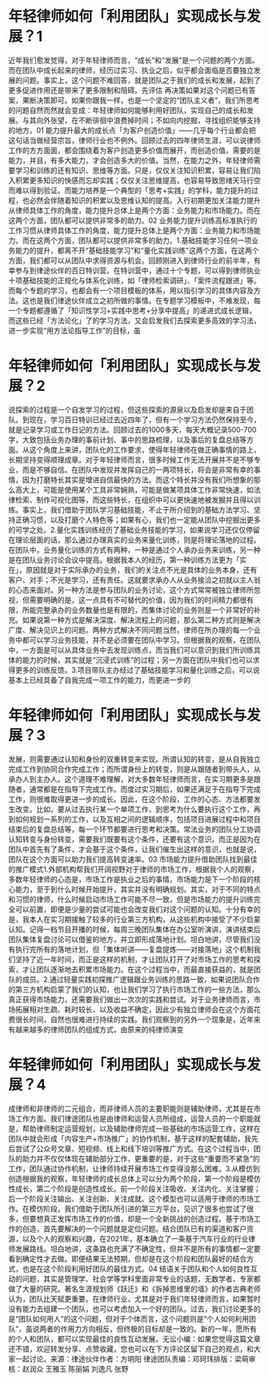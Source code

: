 # 年轻律师如何「利用团队」实现成长与发展？1

近年我们愈发觉得，对于年轻律师而言，“成长”和“发展”是一个问题的两个方面。而在团队中成长起来的律师，经历过实习、执业之后，似乎都会面临是否要独立发展的问题。事实上，这个问题不难回答，就是团队之于我们的成长和发展，起到了更多促进作用还是带来了更多限制和阻碍。先评估 再决策如果对这个问题已有答案，果断决策即可。如果你跟我一样，也是一个坚定的“团队主义者”，我们所思考的问题自然而然就会变成：年轻律师如何能够利用好团队，实现自己的成长和发展。与其向外张望，在不断徘徊中浪费掉时间；不如向内挖掘，寻找组织能够支持的地方。01 能力提升最大的成长点「为客户创造价值」——几乎每个行业都会把这句话当做经营宗旨，律师行业也不例外。回顾过去的四年律师生涯，可以说律师工作的方方面面，都会围绕着为客户创造更多价值而展开，而创造价值，需要的是能力，并且，有多大能力，才会创造多大的价值。当然，在能力之外，年轻律师需要学习和训练的还有知识、思维等方面。只是，仅仅关注知识积累，容易让我们陷入积累更多知识的快感而忘却实践；仅仅关注思维提高，也容易导致思绪天马行空而难以得到验证。而能力培养是一个典型的「思考+实践」的学科，能力提升的过程，也必然会伴随着知识的积累以及思维认知的提高。入行初期更加关注能力提升从律师具体工作的角度，能力提升总体上是两个方面：业务能力和市场能力。而在这两个方面，团队都可以提供非常多的助力。02 业务能力提升训练高标准执行的工作习惯从律师具体工作的角度，能力提升总体上是两个方面：业务能力和市场能力。而在这两个方面，团队都可以提供非常多的助力。1.基础技能学习任何一项业务能力的提升，都离不开“基础技能学习”和“量化实践训练”这两个方面，在这两个方面，我们都可以从团队中求得资源与机会。回顾刚进入到律师行业的前半年，有幸参与到律途伙伴的百日特训营。在特训营中，通过十个专题，可以得到律师执业十项基础技能的正规化与体系化训练，如「律师检索调研」、「案件流程跟进」等。而每个专题的学习，也都会有一个项目模板的体系，用以指引学习的具体内容及方法。这也是我们律途伙伴成立之初所做的事情。在专题学习模板中，不难发现，每一个专题都遵循了「知识性学习+实践中思考+分享中提高」的递进式成长逻辑，而这些已经「方法论化」了的学习方法，又会启发我们去探索更多高效的学习法，进一步实现“用方法论指导工作”的目标，虽

# 年轻律师如何「利用团队」实现成长与发展？2

说探索的过程是一个自发学习的过程，但这些探索的源泉以及启发却是来自于团队。到现在，学习百日特训已经过去近四年了，但有一个学习方法仍然保持至今，就是记录学习或工作日记的方法。回顾过去的1000多天，每天大概记录500-700字，大致包括业务办理的事前计划、事中的思路梳理，以及事后的复盘总结等方面。从这个角度上来讲，团队化的工作要求，使得年轻律师在做正确事情的路上，长期坚持变得顺理成章。对于年轻律师而言，很多时候工作无法开展并不是不够专业，而是不够自信。在团队中发现并发挥自己的一两项特长，将会是非常有幸的事情，因为打磨特长其实是增进自信最快的方法。而这个特长并没有我们所想象的那么高大上，可能是使用某个工具非常娴熟，可能是做某项具体工作非常快速，如法律检索、制作可视化图等，而这些特长，在组织中可以更快速地被发掘并且得以训练。事实上，我们借助于团队学习基础技能，不止于所介绍到的基础方法学习、坚持正确习惯，以及打磨个人特色等；如果有心，我们也一定能从团队中挖掘出更多的可学之处。2.量化实践训练经历了基础业务技能的学习，如果说学习还仅仅停留在理论层面的话，那么通过办理真实的业务来量化训练，则是将理论落地的过程。在团队中，业务量化训练的方式有两种，一种是通过个人承办业务来训练，另一种是在团队业务讨论会议中提高。根据我本人的经历，第一种训练方法更为「实在」，原因就是对于实际承办的业务，我们的关注点不光是具体的业务本身，还有客户、对手；不光是学习，还有责任。这就要求承办人从业务接洽之初就以主人翁的心态来面对。另一种方法是参与团队的业务讨论，这个方式常常被独立律师所忽视，但需要明确的是，这一点具有不可替代的价值，因为我们的时间精力都很有限，所能完整承办的业务数量也是有限的，而集体讨论的业务则是一个非常好的补充。如果说第一种方式是解决深度、解决流程上的问题，那么第二种方式则是解决广度、解决见识上的问题。两种方式解决不同问题当然，律师在所办理的每一个业务中都可以学习业务技能，并不是必须要在团队中学习。但根据我的观察，在团队中，一方面是可以从具体业务中去发现训练点，而当我们可以意识到我们所训练具体的能力的时候，其实就是“沉浸式训练”的过程；另一方面在团队中我们也可以求得更多的训练反馈。3.项目带队主办经过了基础技能学习和量化训练之后，可以说基本上已经具备了自我完成一项工作的能力，而更进一步的

# 年轻律师如何「利用团队」实现成长与发展？3

发展，则需要通过认知和身份的双重转变来实现。所谓认知的转变，是从自我独立完成工作到协同合作完成工作；而所谓身份上的转变，则是从跟随者到带头人，从承办人到主办人。这个道理不难理解，对大多数年轻律师而言，在实习期更多是跟随者，通常都是在指导下完成工作。而度过实习期后，如果还满足于在指导下完成工作，则很难取得更进一步的成长。因此，在这个阶段，工作的心态、方法都要发生改变。比如，要从过去执行某一个单项工作，到思考为什么要执行这个工作，再到如何规划一系列的工作，以及互相之间的逻辑顺序，包括项目进展过程中和项目结束后的复盘总结等，每一个环节都要进行思考和决策。常法业务的团队分工协调认知转变与身份转变，需要我们既要有这个条件，还要有这个意识。而正是因为在团队中首先有了条件，才会基于这个条件，让我们催生出这样的意识，也就是说，团队在这个方面可以助力我们提高转变速率。03 市场能力提升借助团队找到最佳的推广模式1.外部机构帮我们开阔视野对于律师的市场工作，根据我个人的观察，多数年轻律师的心态是，市场工作是执业之后的事情，市场能力是下一个阶段的核心能力，至于到什么时候开始提升，其实并没有明确规划。其实，对于不同的特点和习惯的律师，什么时候启动市场工作可能不尽一致，但是市场能力的提升训练完全可以前置，即便是少量的尝试可能也会改变我们对这个问题的认知。十分有幸的是，我本人在实习期接触了较多的行业第三方机构，从这些机构中接受了不少启蒙认知。记得一档节目开播的时候，每周三晚团队集体在办公室听演讲，演讲结束后团队集体复盘讨论可以借鉴的地方，并立即形成落地计划。坦白地讲，尽管我们没有执行完所有的落地计划，但「集体听讲——复盘提炼——对接落地」这个机制我们坚持了近一年时间，而正是这样的机制，才让团队打开了对市场工作的思考和探索，才让团队逐渐地去积累市场能力。在这个过程当中，而最直接获益的，就是团队的成员。2.通过轻量实践初探推广逻辑跟业务训练的思路一致，如果说团队合作的第三方机构启蒙了我们的认知，也让我们学习了执行市场工作的一些方法，那么真正获得市场能力，还需要我们做出一次次的实践和尝试。对于业务律师而言，市场拓展相对生疏、耗时较长、以及收益不确定，因此少有独立律师会在这个方面花费很长时间，自然也很难进行持续的实践。我们观察到的另外一个现象是，近年来有越来越多的律师团队的组成方式，由原来的纯律师演变

# 年轻律师如何「利用团队」实现成长与发展？4

成律师和非律师的二元组合，而非律师人员的主要职能则是辅助律师，尤其是在市场工作方面。我们律途团队也是由律师和运营人员所组成，运营人员的一个职能就是，帮助律师制定运营规划，以及辅助律师完成一些基础的市场运营工作，这样在团队中就会形成「内容生产+市场推广」的协作机制，基于这样的配套辅助，我先后尝试了公众号文章、短视频、线上和线下培训等推广方式。在这个过程当中，团队的助力并不仅仅体现在辅助部分工作，更重要的是，对于这些“重要而不紧急”的工作，团队通过协作机制，让律师持续开展市场工作变得没那么困难。3.从模仿到创造根据我的观察，年轻律师的成长总体上可以分为两个阶段，第一个阶段是模仿性成长，第二个阶段是创造性成长。前一个阶段关注吸收、关注内化、关注掌握；后一个阶段关注输出、关注创新、关注成就。这个模型也可以适用于律师的市场工作。在模仿阶段，我们借助于团队所引进的第三方平台，见识了很多也尝试了很多，但要想真正发挥市场工作的价值，却是一个全新挑战的创造过程。基于市场工作的创造，首先要解决的一个问题就是定位问题。结合团队已有的渠道和客户资源，以及个人的观察和兴趣，在2021年，基本确立了一条基于汽车行业的行业律师发展路线。坦白地讲，这条路也充满了不确定性，但并不是所有的事情都一定要看到确定性才去做。即便结果无法预期，但却是在这个阶段和团队最好的结合方式，也是在这个阶段利用好团队的最佳方式。04 结语关于团队和个人如何良性互动的问题，其实是管理学、社会学等学科里面非常专业的话题，无数学者、专家都做了大量的研究。著名生涯规划师《跃迁》和《拆掉思维里的墙》的作者古典老师认为，团队比天赋更重要。在律师行业，尤其是对于我们年轻律师而言，如果暂时没有能力去组建一个团队，也可以考虑加入一个好的团队。过去，我们讨论更多的是“团队如何用人”的这个问题，但对于个体而言，这个问题则是“个人如何利用团队”，虽说两者的作用力方向相反，但终极的目标却是一致的。新的一年，愿所有的个人和团队，都可以实现最佳的良性互动发展。无讼小编：如果您觉得这篇文章还不错，欢迎转发分享、点赞收藏，您也可以在下方评论区留下自己的观点，和大家一起讨论。来源：律途伙伴作者：方明阳 律途团队责编：邓珂玮排版：梁萌审核：赵润众 王雅玉 陈丽娟 刘逸凡 张野

